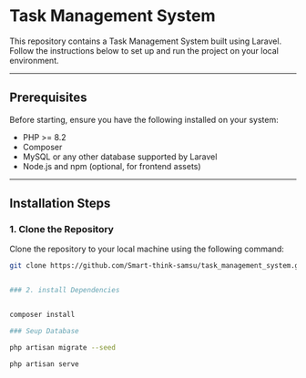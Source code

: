 # Task Management System

This repository contains a Task Management System built using Laravel. Follow the instructions below to set up and run the project on your local environment.

---

## Prerequisites

Before starting, ensure you have the following installed on your system:

- PHP >= 8.2
- Composer
- MySQL or any other database supported by Laravel
- Node.js and npm (optional, for frontend assets)

---

## Installation Steps

### 1. Clone the Repository
Clone the repository to your local machine using the following command:

```bash
git clone https://github.com/Smart-think-samsu/task_management_system.git


### 2. install Dependencies


composer install

### Seup Database

php artisan migrate --seed

php artisan serve
